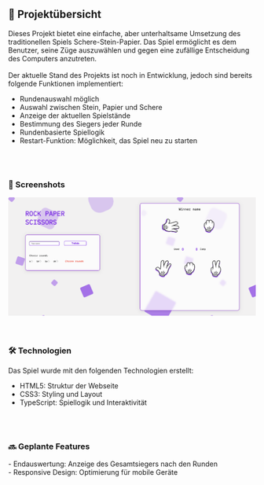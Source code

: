 
<h2>🚀 Projektübersicht</h2>

Dieses Projekt bietet eine einfache, aber unterhaltsame Umsetzung des traditionellen Spiels Schere-Stein-Papier. Das Spiel ermöglicht es dem Benutzer, seine Züge auszuwählen und gegen eine zufällige Entscheidung des Computers anzutreten.
<br>
<br>
Der aktuelle Stand des Projekts ist noch in Entwicklung, jedoch sind bereits folgende Funktionen implementiert:

- Rundenauswahl möglich
- Auswahl zwischen Stein, Papier und Schere
- Anzeige der aktuellen Spielstände
- Bestimmung des Siegers jeder Runde
- Rundenbasierte Spiellogik
- Restart-Funktion: Möglichkeit, das Spiel neu zu starten
<br>
<br>

<h3>📸 Screenshots</h3>
<div align="left"> <img src="./assets/img/showGame.png" alt="Rock Paper Scissors Game Screenshot" width="600"> </div>
<br>
<br>

<h3>🛠️ Technologien</h3>
Das Spiel wurde mit den folgenden Technologien erstellt:

- HTML5: Struktur der Webseite
- CSS3: Styling und Layout
- TypeScript: Spiellogik und Interaktivität
<br>
<br>

<h3>🔜 Geplante Features</h3>
- Endauswertung: Anzeige des Gesamtsiegers nach den Runden<br>
- Responsive Design: Optimierung für mobile Geräte

